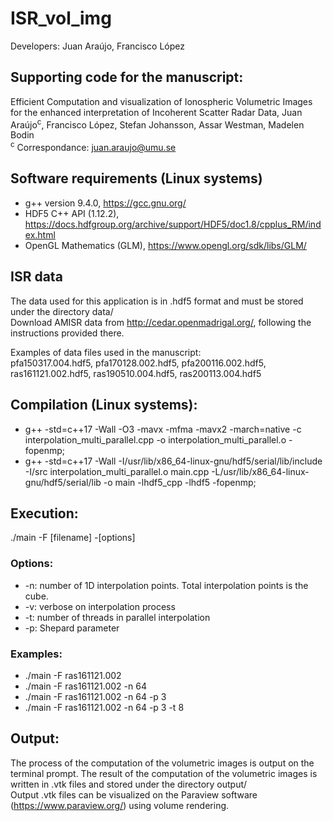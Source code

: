 # ISR_vol_img
Developers: Juan Araújo, Francisco López

## Supporting code for the manuscript:
Efficient Computation and visualization of Ionospheric Volumetric Images for the enhanced interpretation of Incoherent Scatter Radar Data,
Juan Araújo<sup>c</sup>, Francisco López, Stefan Johansson, Assar Westman, Madelen Bodin\
<sup>c</sup> Correspondance: juan.araujo@umu.se 

## Software requirements (Linux systems)
+ g++ version 9.4.0, https://gcc.gnu.org/
+ HDF5 C++ API (1.12.2), https://docs.hdfgroup.org/archive/support/HDF5/doc1.8/cpplus_RM/index.html
+ OpenGL Mathematics (GLM), https://www.opengl.org/sdk/libs/GLM/

## ISR data
The data used for this application is in .hdf5 format and must be stored under the directory data/\
Download AMISR data from http://cedar.openmadrigal.org/, following the instructions provided there.

Examples of data files used in the manuscript:\
pfa150317.004.hdf5, pfa170128.002.hdf5, pfa200116.002.hdf5, ras161121.002.hdf5, ras190510.004.hdf5, ras200113.004.hdf5

## Compilation  (Linux systems):
+ g++ -std=c++17 -Wall -O3 -mavx -mfma -mavx2 -march=native -c interpolation_multi_parallel.cpp -o interpolation_multi_parallel.o -fopenmp;
+ g++ -std=c++17 -Wall -I/usr/lib/x86_64-linux-gnu/hdf5/serial/lib/include -I/src interpolation_multi_parallel.o main.cpp -L/usr/lib/x86_64-linux-gnu/hdf5/serial/lib -o main -lhdf5_cpp -lhdf5 -fopenmp;

## Execution:
./main -F [filename] -[options]

### Options:
+ -n: number of 1D interpolation points. Total interpolation points is the cube.
+ -v: verbose on interpolation process
+ -t: number of threads in parallel interpolation
+ -p: Shepard parameter

### Examples:
+ ./main -F ras161121.002
+ ./main -F ras161121.002 -n 64
+ ./main -F ras161121.002 -n 64 -p 3 
+ ./main -F ras161121.002 -n 64 -p 3 -t 8

## Output:
The process of the computation of the volumetric images is output on the terminal prompt.
The result of the computation of the volumetric images is written in .vtk files and stored under the directory output/ \
Output .vtk files can be visualized on the Paraview software (https://www.paraview.org/) using volume rendering.
